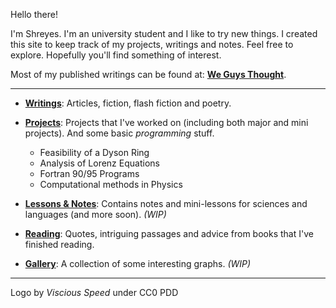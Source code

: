 Hello there! 

I'm Shreyes. I'm an university student and I like to try new things. I created this site to keep track of my projects, writings and notes. Feel free to explore. Hopefully you'll find something of interest.

Most of my published writings can be found at: **[We Guys Thought](https://weguysthought.com/)**.

***

- **[Writings](Writings/README.md)**: Articles, fiction, flash fiction and poetry.

- **[Projects](Project/README.md)**: Projects that I've worked on (including both major and mini projects). And some basic *programming* stuff.
    - Feasibility of a Dyson Ring
    - Analysis of Lorenz Equations
    - Fortran 90/95 Programs
    - Computational methods in Physics
- **[Lessons & Notes](Lessons/lessons.md)**: Contains notes and mini-lessons for sciences and languages (and more soon). *(WIP)*

- **[Reading](Reading/README.md)**: Quotes, intriguing passages and advice from books that I've finished reading.

- **[Gallery](Gallery/README.md)**: A collection of some interesting graphs. *(WIP)*


***

Logo by *Viscious Speed* under CC0 PDD